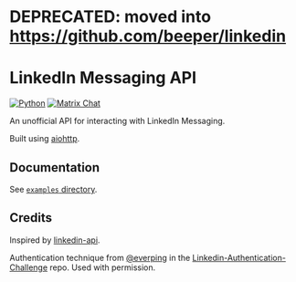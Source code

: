# DEPRECATED: moved into https://github.com/beeper/linkedin

# LinkedIn Messaging API

[![Python](https://github.com/sumnerevans/linkedin-messaging-api/actions/workflows/python.yaml/badge.svg)](https://github.com/sumnerevans/linkedin-messaging-api/actions/workflows/python.yaml)
[![Matrix Chat](https://img.shields.io/matrix/linkedin-matrix:nevarro.space?server_fqdn=matrix.nevarro.space)](https://matrix.to/#/#linkedin-matrix:nevarro.space?via=nevarro.space&via=sumnerevans.com)

An unofficial API for interacting with LinkedIn Messaging.

Built using [aiohttp](https://docs.aiohttp.org/en/stable/).

## Documentation

See [`examples` directory](./examples).

## Credits

Inspired by [linkedin-api](https://github.com/tomquirk/linkedin-api).

Authentication technique from [@everping](https://github.com/everping) in the
[Linkedin-Authentication-Challenge](https://github.com/everping/Linkedin-Authentication-Challenge)
repo. Used with permission.
